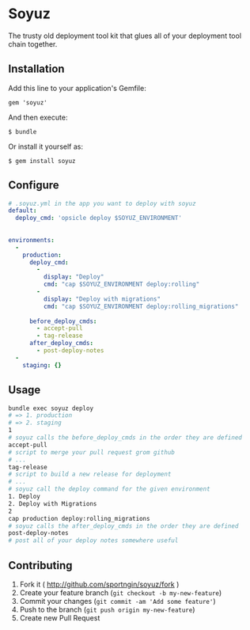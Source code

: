# Soyuz

The trusty old deployment tool kit that glues all of your deployment tool chain together.

## Installation

Add this line to your application's Gemfile:

    gem 'soyuz'

And then execute:

    $ bundle

Or install it yourself as:

    $ gem install soyuz

## Configure

```yaml
# .soyuz.yml in the app you want to deploy with soyuz
default:
  deploy_cmd: 'opsicle deploy $SOYUZ_ENVIRONMENT'
  
    
environments:
  - 
    production:
      deploy_cmd: 
        -
          display: "Deploy"
          cmd: "cap $SOYUZ_ENVIRONMENT deploy:rolling"
        -
          display: "Deploy with migrations"
          cmd: "cap $SOYUZ_ENVIRONMENT deploy:rolling_migrations"
 
      before_deploy_cmds:
        - accept-pull
        - tag-release
      after_deploy_cmds:
        - post-deploy-notes
  -
    staging: {}

```

## Usage

```bash
bundle exec soyuz deploy
# => 1. production
# => 2. staging
1
# soyuz calls the before_deploy_cmds in the order they are defined
accept-pull
# script to merge your pull request grom github
# ...
tag-release
# script to build a new release for deployment
# ...
# soyuz call the deploy command for the given environment
1. Deploy
2. Deploy with Migrations
2
cap production deploy:rolling_migrations
# soyuz calls the after_deploy_cmds in the order they are defined
post-deploy-notes
# post all of your deploy notes somewhere useful
```

## Contributing

1. Fork it ( http://github.com/sportngin/soyuz/fork )
2. Create your feature branch (`git checkout -b my-new-feature`)
3. Commit your changes (`git commit -am 'Add some feature'`)
4. Push to the branch (`git push origin my-new-feature`)
5. Create new Pull Request
